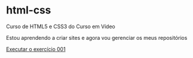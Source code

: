 # html-css
 Curso de HTML5 e CSS3 do Curso em Vídeo

 Estou aprendendo a criar sites e agora vou gerenciar os meus repositórios

 <a href="https://joaopeluzio.github.io/html-css/Exercicios/Ex001/index.html"> Executar o exercício 001 </a>
